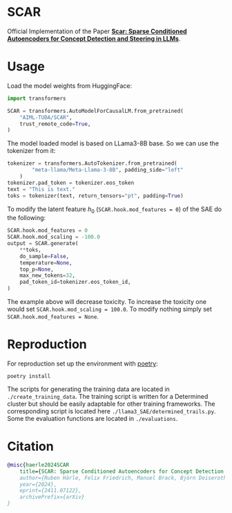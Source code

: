 # SCAR

Official Implementation of the Paper [**Scar: Sparse Conditioned Autoencoders for Concept Detection and Steering in LLMs**](https://arxiv.org/abs/2411.07122).



# Usage

Load the model weights from HuggingFace:
```python
import transformers

SCAR = transformers.AutoModelForCausalLM.from_pretrained(
    "AIML-TUDA/SCAR",
    trust_remote_code=True,
)
```

The model loaded model is based on LLama3-8B base. So we can use the tokenizer from it:

```python
tokenizer = transformers.AutoTokenizer.from_pretrained(
        "meta-llama/Meta-Llama-3-8B", padding_side="left"
    )
tokenizer.pad_token = tokenizer.eos_token
text = "This is text."
toks = tokenizer(text, return_tensors="pt", padding=True)
```

To modify the latent feature $h_0$ (`SCAR.hook.mod_features = 0`) of the SAE do the following:
```python 
SCAR.hook.mod_features = 0
SCAR.hook.mod_scaling = -100.0
output = SCAR.generate(
    **toks,
    do_sample=False,
    temperature=None,
    top_p=None,
    max_new_tokens=32,
    pad_token_id=tokenizer.eos_token_id,
)
```
The example above will decrease toxicity. To increase the toxicity one would set `SCAR.hook.mod_scaling = 100.0`. To modify nothing simply set `SCAR.hook.mod_features = None`.

# Reproduction

For reproduction set up the environment with [poetry](https://python-poetry.org/):

```
poetry install
```

The scripts for generating the training data are located in `./create_training_data`.
The training script is written for a Determined cluster but should be easily adaptable for other training frameworks. The corresponding script is located here `./llama3_SAE/determined_trails.py`.
Some the evaluation functions are located in `./evaluations`.

# Citation
```bibtex
@misc{haerle2024SCAR
    title={SCAR: Sparse Conditioned Autoencoders for Concept Detection and Steering in LLMs},
    author={Ruben Härle, Felix Friedrich, Manuel Brack, Björn Deiseroth, Patrick Schramowski, Kristian Kersting},
    year={2024},
    eprint={2411.07122},
    archivePrefix={arXiv}
}
```
